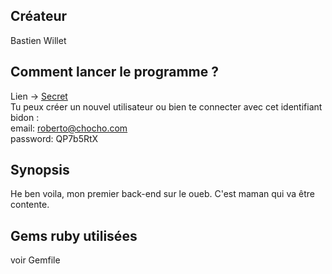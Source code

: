 ## Créateur

Bastien Willet

## Comment lancer le programme ?

Lien -> [Secret](URL) <br />
Tu peux créer un nouvel utilisateur ou bien te connecter avec cet identifiant bidon : <br />
email: roberto@chocho.com <br />
password: QP7b5RtX

## Synopsis

He ben voila, mon premier back-end sur le oueb. C'est maman qui va être contente.

## Gems ruby utilisées

voir Gemfile
